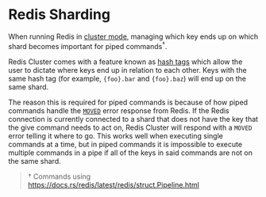 # Redis Sharding

When running Redis in [cluster mode](https://redis.io/docs/management/scaling/), managing which key ends up on which shard becomes important for piped commands<sup>†</sup>.

Redis Cluster comes with a feature known as [hash tags](https://redis.io/docs/reference/cluster-spec/#hash-tags) which allow the user to dictate where keys end up in relation to each other. Keys with the same hash tag (for example, `{foo}.bar` and `{foo}.baz`) will end up on the same shard.

The reason this is required for piped commands is because of how piped commands handle the [`MOVED`](https://redis.io/docs/reference/cluster-spec/#moved-redirection) error response from Redis. If the Redis connection is currently connected to a shard that does not have the key that the give command needs to act on, Redis Cluster will respond with a `MOVED` error telling it where to go. This works well when executing single commands at a time, but in piped commands it is impossible to execute multiple commands in a pipe if all of the keys in said commands are not on the same shard.

> † Commands using https://docs.rs/redis/latest/redis/struct.Pipeline.html
